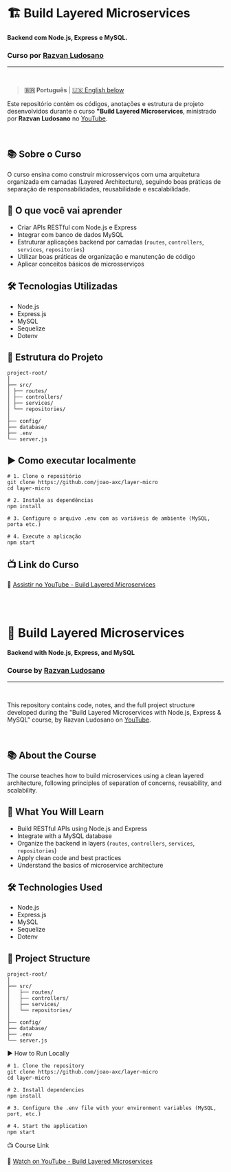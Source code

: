 # 🏗️ Build Layered Microservices

#### Backend com Node.js, Express e MySQL.

### Curso por [Razvan Ludosano](https://www.youtube.com/@learnbackend)

---

<br>

> **🇧🇷 Português** | [🇺🇸 English below](#-build-layered-microservices)

Este repositório contém os códigos, anotações e estrutura de projeto desenvolvidos durante o curso **"Build Layered Microservices**, ministrado por **Razvan Ludosano** no [YouTube](https://youtube.com/playlist?list=PLHcr_gHWivKWu3sASAaw-p43b6YSE04Zd&si=dVN-EI2gKq362DFt).

<br>

## 📚 Sobre o Curso

O curso ensina como construir microsserviços com uma arquitetura organizada em camadas (Layered Architecture), seguindo boas práticas de separação de responsabilidades, reusabilidade e escalabilidade.

## 🧠 O que você vai aprender

- Criar APIs RESTful com Node.js e Express
- Integrar com banco de dados MySQL
- Estruturar aplicações backend por camadas (`routes`, `controllers`, `services`, `repositories`)
- Utilizar boas práticas de organização e manutenção de código
- Aplicar conceitos básicos de microsserviços

## 🛠️ Tecnologias Utilizadas

- Node.js
- Express.js
- MySQL
- Sequelize
- Dotenv

## 📁 Estrutura do Projeto

```
project-root/
│
├── src/
│ ├── routes/
│ ├── controllers/
│ ├── services/
│ └── repositories/
│
├── config/
├── database/
├── .env
└── server.js
```

## ▶️ Como executar localmente

```
# 1. Clone o repositório
git clone https://github.com/joao-axc/layer-micro
cd layer-micro

# 2. Instale as dependências
npm install

# 3. Configure o arquivo .env com as variáveis de ambiente (MySQL, porta etc.)

# 4. Execute a aplicação
npm start
```

## 📺 Link do Curso

🔗 [Assistir no YouTube - Build Layered Microservices](https://youtube.com/playlist?list=PLHcr_gHWivKWu3sASAaw-p43b6YSE04Zd&si=lboBIkxswzHlzlG8)

<br>

<br>

# 🚧 Build Layered Microservices

#### Backend with Node.js, Express, and MySQL

### Course by [Razvan Ludosano](https://www.youtube.com/@learnbackend)

---

<br>

This repository contains code, notes, and the full project structure developed during the "Build Layered Microservices with Node.js, Express & MySQL" course, by Razvan Ludosano on [YouTube](https://youtube.com/playlist?list=PLHcr_gHWivKWu3sASAaw-p43b6YSE04Zd&si=lboBIkxswzHlzlG8).

<br>

## 📚 About the Course

The course teaches how to build microservices using a clean layered architecture, following principles of separation of concerns, reusability, and scalability.

## 🧠 What You Will Learn

- Build RESTful APIs using Node.js and Express
- Integrate with a MySQL database
- Organize the backend in layers (`routes`, `controllers`, `services`, `repositories`)
- Apply clean code and best practices
- Understand the basics of microservice architecture

## 🛠️ Technologies Used

- Node.js
- Express.js
- MySQL
- Sequelize
- Dotenv

## 📁 Project Structure

```
project-root/
│
├── src/
│   ├── routes/
│   ├── controllers/
│   ├── services/
│   └── repositories/
│
├── config/
├── database/
├── .env
└── server.js
```

▶️ How to Run Locally

```
# 1. Clone the repository
git clone https://github.com/joao-axc/layer-micro
cd layer-micro

# 2. Install dependencies
npm install

# 3. Configure the .env file with your environment variables (MySQL, port, etc.)

# 4. Start the application
npm start
```

📺 Course Link

🔗 [Watch on YouTube - Build Layered Microservices](https://youtube.com/playlist?list=PLHcr_gHWivKWu3sASAaw-p43b6YSE04Zd&si=lboBIkxswzHlzlG8)
